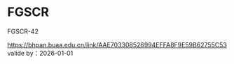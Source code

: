 # FGSCR

FGSCR-42

https://bhpan.buaa.edu.cn/link/AAE703308526994EFFA8F9E59B62755C53
valide by：2026-01-01
